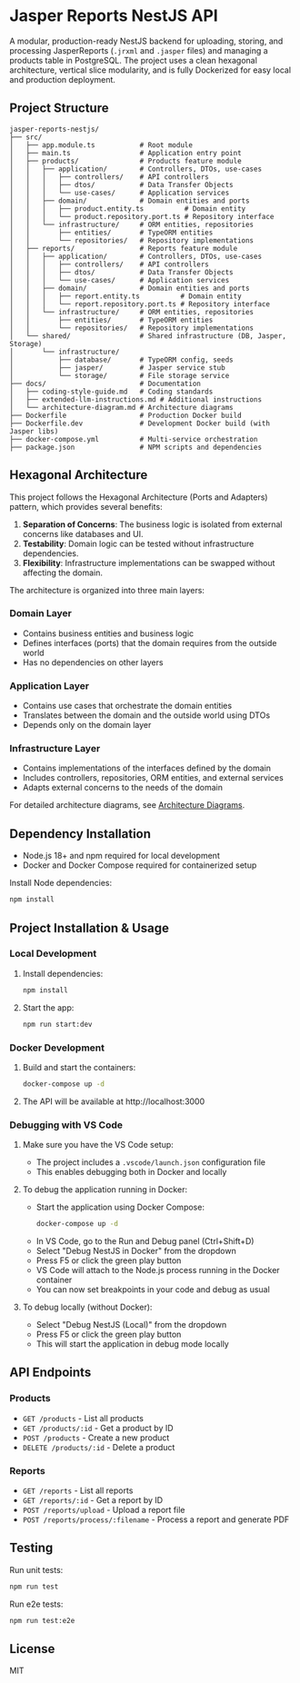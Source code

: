 # Jasper Reports NestJS API

A modular, production-ready NestJS backend for uploading, storing, and processing JasperReports (`.jrxml` and `.jasper` files) and managing a products table in PostgreSQL. The project uses a clean hexagonal architecture, vertical slice modularity, and is fully Dockerized for easy local and production deployment.

## Project Structure

```
jasper-reports-nestjs/
├── src/
│   ├── app.module.ts           # Root module
│   ├── main.ts                 # Application entry point
│   ├── products/               # Products feature module
│   │   ├── application/        # Controllers, DTOs, use-cases
│   │   │   ├── controllers/    # API controllers
│   │   │   ├── dtos/           # Data Transfer Objects
│   │   │   └── use-cases/      # Application services
│   │   ├── domain/             # Domain entities and ports
│   │   │   ├── product.entity.ts          # Domain entity
│   │   │   └── product.repository.port.ts # Repository interface
│   │   └── infrastructure/     # ORM entities, repositories
│   │       ├── entities/       # TypeORM entities
│   │       └── repositories/   # Repository implementations
│   ├── reports/                # Reports feature module
│   │   ├── application/        # Controllers, DTOs, use-cases
│   │   │   ├── controllers/    # API controllers
│   │   │   ├── dtos/           # Data Transfer Objects
│   │   │   └── use-cases/      # Application services
│   │   ├── domain/             # Domain entities and ports
│   │   │   ├── report.entity.ts          # Domain entity
│   │   │   └── report.repository.port.ts # Repository interface
│   │   └── infrastructure/     # ORM entities, repositories
│   │       ├── entities/       # TypeORM entities
│   │       └── repositories/   # Repository implementations
│   └── shared/                 # Shared infrastructure (DB, Jasper, Storage)
│       └── infrastructure/
│           ├── database/       # TypeORM config, seeds
│           ├── jasper/         # Jasper service stub
│           └── storage/        # File storage service
├── docs/                       # Documentation
│   ├── coding-style-guide.md   # Coding standards
│   ├── extended-llm-instructions.md # Additional instructions
│   └── architecture-diagram.md # Architecture diagrams
├── Dockerfile                  # Production Docker build
├── Dockerfile.dev              # Development Docker build (with Jasper libs)
├── docker-compose.yml          # Multi-service orchestration
├── package.json                # NPM scripts and dependencies
```

## Hexagonal Architecture

This project follows the Hexagonal Architecture (Ports and Adapters) pattern, which provides several benefits:

1. **Separation of Concerns**: The business logic is isolated from external concerns like databases and UI.
2. **Testability**: Domain logic can be tested without infrastructure dependencies.
3. **Flexibility**: Infrastructure implementations can be swapped without affecting the domain.

The architecture is organized into three main layers:

### Domain Layer
- Contains business entities and business logic
- Defines interfaces (ports) that the domain requires from the outside world
- Has no dependencies on other layers

### Application Layer
- Contains use cases that orchestrate the domain entities
- Translates between the domain and the outside world using DTOs
- Depends only on the domain layer

### Infrastructure Layer
- Contains implementations of the interfaces defined by the domain
- Includes controllers, repositories, ORM entities, and external services
- Adapts external concerns to the needs of the domain

For detailed architecture diagrams, see [Architecture Diagrams](./docs/architecture-diagram.md).

## Dependency Installation

- Node.js 18+ and npm required for local development
- Docker and Docker Compose required for containerized setup

Install Node dependencies:
```sh
npm install
```

## Project Installation & Usage

### Local Development
1. Install dependencies:
   ```sh
   npm install
   ```
2. Start the app:
   ```sh
   npm run start:dev
   ```

### Docker Development
1. Build and start the containers:
   ```sh
   docker-compose up -d
   ```
2. The API will be available at http://localhost:3000

### Debugging with VS Code

1. Make sure you have the VS Code setup:
   - The project includes a `.vscode/launch.json` configuration file
   - This enables debugging both in Docker and locally

2. To debug the application running in Docker:
   - Start the application using Docker Compose:
     ```sh
     docker-compose up -d
     ```
   - In VS Code, go to the Run and Debug panel (Ctrl+Shift+D)
   - Select "Debug NestJS in Docker" from the dropdown
   - Press F5 or click the green play button
   - VS Code will attach to the Node.js process running in the Docker container
   - You can now set breakpoints in your code and debug as usual

3. To debug locally (without Docker):
   - Select "Debug NestJS (Local)" from the dropdown
   - Press F5 or click the green play button
   - This will start the application in debug mode locally

## API Endpoints

### Products
- `GET /products` - List all products
- `GET /products/:id` - Get a product by ID
- `POST /products` - Create a new product
- `DELETE /products/:id` - Delete a product

### Reports
- `GET /reports` - List all reports
- `GET /reports/:id` - Get a report by ID
- `POST /reports/upload` - Upload a report file
- `POST /reports/process/:filename` - Process a report and generate PDF

## Testing

Run unit tests:
```sh
npm run test
```

Run e2e tests:
```sh
npm run test:e2e
```

## License

MIT
